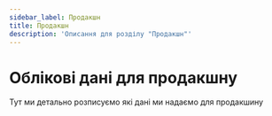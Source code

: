 ```yaml
---
sidebar_label: Продакшн
title: Продакшн
description: 'Описання для розділу "Продакшн"'
---
```


# Облікові дані для продакшну

Тут ми детально розписуємо які дані ми надаємо для продакшину
